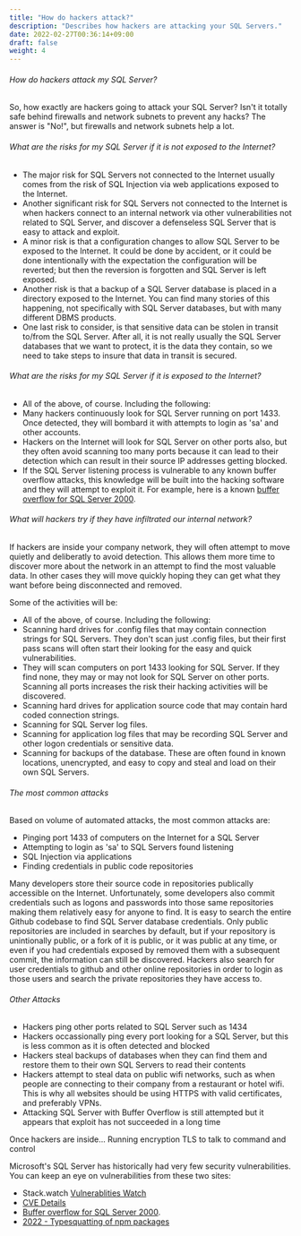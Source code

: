 ```yaml
---
title: "How do hackers attack?"
description: "Describes how hackers are attacking your SQL Servers."
date: 2022-02-27T00:36:14+09:00
draft: false
weight: 4
---
```


###### How do hackers attack my SQL Server?

So, how exactly are hackers going to attack your SQL Server?  Isn't it totally safe behind firewalls and network subnets to prevent any hacks?  The answer is "No!", but firewalls and network subnets help a lot.

###### What are the risks for my SQL Server if it is not exposed to the Internet?

* The major risk for SQL Servers not connected to the Internet usually comes from the risk of SQL Injection via web applications exposed to the Internet.
* Another significant risk for SQL Servers not connected to the Internet is when hackers connect to an internal network via other vulnerabilities not related to SQL Server, and discover a defenseless SQL Server that is easy to attack and exploit.
* A minor risk is that a configuration changes to allow SQL Server to be exposed to the Internet.  It could be done by accident, or it could be done intentionally with the expectation the configuration will be reverted; but then the reversion is forgotten and SQL Server is left exposed.
* Another risk is that a backup of a SQL Server database is placed in a directory exposed to the Internet.  You can find many stories of this happening, not specifically with SQL Server databases, but with many different DBMS products.
* One last risk to consider, is that sensitive data can be stolen in transit to/from the SQL Server.  After all, it is not really usually the SQL Server databases that we want to protect, it is the data they contain, so we need to take steps to insure that data in transit is secured.

###### What are the risks for my SQL Server if it is exposed to the Internet?

* All of the above, of course.  Including the following:
* Many hackers continuously look for SQL Server running on port 1433.  Once detected, they will bombard it with attempts to login as 'sa' and other accounts.
* Hackers on the Internet will look for SQL Server on other ports also, but they often avoid scanning too many ports because it can lead to their detection which can result in their source IP addresses getting blocked.
* If the SQL Server listening process is vulnerable to any known buffer overflow attacks, this knowledge will be built into the hacking software and they will attempt to exploit it.  For example, here is a known [buffer overflow for SQL Server 2000](https://www.fortiguard.com/encyclopedia/ips/11717/ms-sql-server-buffer-overflow).

###### What will hackers try if they have infiltrated our internal network?

If hackers are inside your company network, they will often attempt to move quietly and deliberatly to avoid detection.  This allows them more time to discover more about the network in an attempt to find the most valuable data.  In other cases they will move quickly hoping they can get what they want before being disconnected and removed.

Some of the activities will be:

* All of the above, of course.  Including the following:
* Scanning hard drives for .config files that may contain connection strings for SQL Servers.  They don't scan just .config files, but their first pass scans will often start their looking for the easy and quick vulnerabilities.
* They will scan computers on port 1433 looking for SQL Server.  If they find none, they may or may not look for SQL Server on other ports.  Scanning all ports increases the risk their hacking activities will be discovered.
* Scanning hard drives for application source code that may contain hard coded connection strings.
* Scanning for SQL Server log files.
* Scanning for application log files that may be recording SQL Server and other logon credentials or sensitive data.
* Scanning for backups of the database.  These are often found in known locations, unencrypted, and easy to copy and steal and load on their own SQL Servers.

###### The most common attacks

Based on volume of automated attacks, the most common attacks are:

* Pinging port 1433 of computers on the Internet for a SQL Server
* Attempting to login as 'sa' to SQL Servers found listening
* SQL Injection via applications
* Finding credentials in public code repositories

Many developers store their source code in repositories publically accessible on the Internet.  Unfortunately, some developers also commit credentials such as logons and passwords into those same repositories making them relatively easy for anyone to find.  It is easy to search the entire Github codebase to find SQL Server database credentials.  Only public repositories are included in searches by default, but if your repository is unintionally public, or a fork of it is public, or it was public at any time, or even if you had credentials exposed by removed them with a subsequent commit, the information can still be discovered.  Hackers also search for user credentials to github and other online repositories in order to login as those users and search the private repositories they have access to.

###### Other Attacks

* Hackers ping other ports related to SQL Server such as 1434
* Hackers occassionally ping every port looking for a SQL Server, but this is less common as it is often detected and blocked
* Hackers steal backups of databases when they can find them and restore them to their own SQL Servers to read their contents
* Hackers attempt to steal data on public wifi networks, such as when people are connecting to their company from a restaurant or hotel wifi.  This is why all websites should be using HTTPS with valid certificates, and preferably VPNs.
* Attacking SQL Server with Buffer Overflow is still attempted but it appears that exploit has not succeeded in a long time

Once hackers are inside... 
Running encryption TLS to talk to command and control

Microsoft's SQL Server has historically had very few security vulnerabilities.  You can keep an eye on vulnerabilities from these two sites:

* Stack.watch [Vulnerablities Watch](https://stack.watch/product/microsoft/sql-server/)
* [CVE Details](https://www.cvedetails.com/product/251/Microsoft-Sql-Server.html?vendor_id=26)
* [Buffer overflow for SQL Server 2000](https://www.fortiguard.com/encyclopedia/ips/11717/ms-sql-server-buffer-overflow).
* [2022 - Typesquatting of npm packages](https://www.zdnet.com/article/malicious-npm-packages-target-azure-developers-to-steal-personal-data/)

